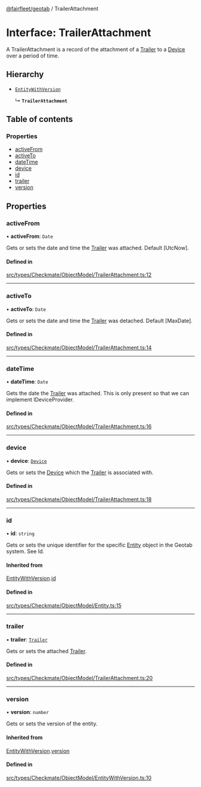 [@fairfleet/geotab](../README.md) / TrailerAttachment

# Interface: TrailerAttachment

A TrailerAttachment is a record of the attachment of a [Trailer](Trailer.md) to a [Device](Device.md) over a period of time.

## Hierarchy

- [`EntityWithVersion`](EntityWithVersion.md)

  ↳ **`TrailerAttachment`**

## Table of contents

### Properties

- [activeFrom](TrailerAttachment.md#activefrom)
- [activeTo](TrailerAttachment.md#activeto)
- [dateTime](TrailerAttachment.md#datetime)
- [device](TrailerAttachment.md#device)
- [id](TrailerAttachment.md#id)
- [trailer](TrailerAttachment.md#trailer)
- [version](TrailerAttachment.md#version)

## Properties

### activeFrom

• **activeFrom**: `Date`

Gets or sets the date and time the [Trailer](Trailer.md) was attached. Default [UtcNow].

#### Defined in

[src/types/Checkmate/ObjectModel/TrailerAttachment.ts:12](https://github.com/fairfleet/geotab/blob/b682f10/src/types/Checkmate/ObjectModel/TrailerAttachment.ts#L12)

___

### activeTo

• **activeTo**: `Date`

Gets or sets the date and time the [Trailer](Trailer.md) was detached. Default [MaxDate].

#### Defined in

[src/types/Checkmate/ObjectModel/TrailerAttachment.ts:14](https://github.com/fairfleet/geotab/blob/b682f10/src/types/Checkmate/ObjectModel/TrailerAttachment.ts#L14)

___

### dateTime

• **dateTime**: `Date`

Gets the date the [Trailer](Trailer.md) was attached. This is only present so that we can implement IDeviceProvider.

#### Defined in

[src/types/Checkmate/ObjectModel/TrailerAttachment.ts:16](https://github.com/fairfleet/geotab/blob/b682f10/src/types/Checkmate/ObjectModel/TrailerAttachment.ts#L16)

___

### device

• **device**: [`Device`](Device.md)

Gets or sets the [Device](Device.md) which the [Trailer](Trailer.md) is associated with.

#### Defined in

[src/types/Checkmate/ObjectModel/TrailerAttachment.ts:18](https://github.com/fairfleet/geotab/blob/b682f10/src/types/Checkmate/ObjectModel/TrailerAttachment.ts#L18)

___

### id

• **id**: `string`

Gets or sets the unique identifier for the specific [Entity](Entity.md) object in the Geotab system. See Id.

#### Inherited from

[EntityWithVersion](EntityWithVersion.md).[id](EntityWithVersion.md#id)

#### Defined in

[src/types/Checkmate/ObjectModel/Entity.ts:15](https://github.com/fairfleet/geotab/blob/b682f10/src/types/Checkmate/ObjectModel/Entity.ts#L15)

___

### trailer

• **trailer**: [`Trailer`](Trailer.md)

Gets or sets the attached [Trailer](Trailer.md).

#### Defined in

[src/types/Checkmate/ObjectModel/TrailerAttachment.ts:20](https://github.com/fairfleet/geotab/blob/b682f10/src/types/Checkmate/ObjectModel/TrailerAttachment.ts#L20)

___

### version

• **version**: `number`

Gets or sets the version of the entity.

#### Inherited from

[EntityWithVersion](EntityWithVersion.md).[version](EntityWithVersion.md#version)

#### Defined in

[src/types/Checkmate/ObjectModel/EntityWithVersion.ts:10](https://github.com/fairfleet/geotab/blob/b682f10/src/types/Checkmate/ObjectModel/EntityWithVersion.ts#L10)
